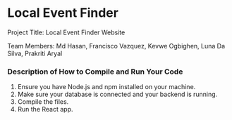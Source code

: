 # Local Event Finder

Project Title: Local Event Finder Website

Team Members: Md Hasan, Francisco Vazquez, Kevwe Ogbighen, Luna Da Silva, Prakriti Aryal     

### Description of How to Compile and Run Your Code 

1. Ensure you have Node.js and npm installed on your machine.
2. Make sure your database is connected and your backend is running.
3. Compile the files.
4. Run the React app. 
